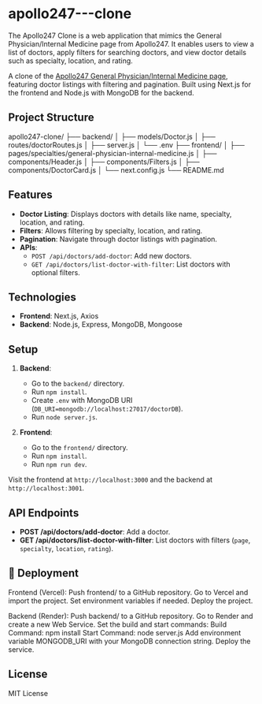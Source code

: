 # apollo247---clone
The Apollo247 Clone is a web application that mimics the General Physician/Internal Medicine page from Apollo247. It enables users to view a list of doctors, apply filters for searching doctors, and view doctor details such as specialty, location, and rating.

A clone of the [Apollo247 General Physician/Internal Medicine page](https://www.apollo247.com/specialties/general-physician-internal-medicine), featuring doctor listings with filtering and pagination. Built using Next.js for the frontend and Node.js with MongoDB for the backend.

## Project Structure
apollo247-clone/
├── backend/
│ ├── models/Doctor.js
│ ├── routes/doctorRoutes.js
│ ├── server.js
│ └── .env
├── frontend/
│ ├── pages/specialties/general-physician-internal-medicine.js
│ ├── components/Header.js
│ ├── components/Filters.js
│ ├── components/DoctorCard.js
│ └── next.config.js
└── README.md


## Features

- **Doctor Listing**: Displays doctors with details like name, specialty, location, and rating.
- **Filters**: Allows filtering by specialty, location, and rating.
- **Pagination**: Navigate through doctor listings with pagination.
- **APIs**: 
  - `POST /api/doctors/add-doctor`: Add new doctors.
  - `GET /api/doctors/list-doctor-with-filter`: List doctors with optional filters.

## Technologies

- **Frontend**: Next.js, Axios
- **Backend**: Node.js, Express, MongoDB, Mongoose

## Setup

1. **Backend**:
   - Go to the `backend/` directory.
   - Run `npm install`.
   - Create `.env` with MongoDB URI (`DB_URI=mongodb://localhost:27017/doctorDB`).
   - Run `node server.js`.

2. **Frontend**:
   - Go to the `frontend/` directory.
   - Run `npm install`.
   - Run `npm run dev`.

Visit the frontend at `http://localhost:3000` and the backend at `http://localhost:3001`.

## API Endpoints

- **POST /api/doctors/add-doctor**: Add a doctor.
- **GET /api/doctors/list-doctor-with-filter**: List doctors with filters (`page`, `specialty`, `location`, `rating`).

## 🚀 Deployment
Frontend (Vercel):
  Push frontend/ to a GitHub repository.
  Go to Vercel and import the project.
  Set environment variables if needed.
  Deploy the project.

Backend (Render):
  Push backend/ to a GitHub repository.
  Go to Render and create a new Web Service.
  Set the build and start commands:
  Build Command: npm install
  Start Command: node server.js
  Add environment variable MONGODB_URI with your MongoDB connection string.
  Deploy the service.



## License

MIT License

